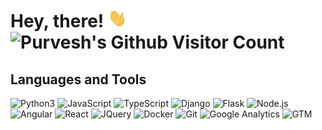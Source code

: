# Hey, there! <img src="https://raw.githubusercontent.com/purveshmakode24/purveshmakode24/main/wave.gif" height="30px" width="30px"> ![Purvesh's Github Visitor Count](https://profile-counter.glitch.me/purveshmakode24/count.svg)


<!-- ## &#x1f4c8; GitHub Stats

<a href="https://github.com/purveshmakode24/purveshmakode24">
<img align="center" src="https://github-readme-stats.vercel.app/api/top-langs/?layout=compact&username=purveshmakode24&hide=c%23,java,html,objective-c,scss,CSS,hlsl,shaderlab&langs_count=9&title_color=ffffff&text_color=c9cacc&icon_color=2bbc8a&bg_color=1d1f21" height="150px"/>
</a>


<a href="https://github.com/purveshmakode24/purveshmakode24" >
<img align="center" src="https://github-readme-stats.vercel.app/api?username=purveshmakode24&show_icons=true&line_height=27&count_private=true&title_color=ffffff&text_color=c9cacc&icon_color=2bbc8a&bg_color=1d1f21" alt="Purvesh's GitHub Stats" height="150px"/>
</a> -->

## Languages and Tools

![Python3](https://img.shields.io/badge/-Python3-4dbae6?&logo=Python)
![JavaScript](https://img.shields.io/badge/-JavaScript-4dbae6?&logo=JavaScript)
![TypeScript](https://img.shields.io/badge/-TypeScript-4dbae6?&logo=TypeScript)
![Django](https://img.shields.io/badge/-Django-4dbae6?&logo=Django&logoColor=0c3c26)
![Flask](https://img.shields.io/badge/-Flask-4dbae6?&logo=Flask)
![Node.js](https://img.shields.io/badge/-Node.js-4dbae6?&logo=Node.js)
![Angular](https://img.shields.io/badge/-Angular-4dbae6?&logo=Angular&logoColor=b52e31)
![React](https://img.shields.io/badge/-React-4dbae6?&logo=React)
![JQuery](https://img.shields.io/badge/-Jquery-4dbae6?&logo=Jquery)
![Docker](https://img.shields.io/badge/-Docker-4dbae6?&logo=Docker)
![Git](https://img.shields.io/badge/-Git-4dbae6?&logo=Git)
![Google Analytics](https://img.shields.io/badge/-GA-4dbae6?&logo=GoogleAnalytics)
![GTM](https://img.shields.io/badge/-GTM-4dbae6?&logo=GoogleTagManager)

<!--
**purveshmakode24/purveshmakode24** is a ✨ _special_ ✨ repository because its `README.md` (this file) appears on your GitHub profile.

Here are some ideas to get you started:

- Hi there 👋
- 🔭 I’m currently working on ...
- 🌱 I’m currently learning ...
- 👯 I’m looking to collaborate on ...
- 🤔 I’m looking for help with ...
- 💬 Ask me about ...
- 📫 How to reach me: ...
- 😄 Pronouns: ...
- ⚡ Fun fact: ...
-->
